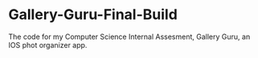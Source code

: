 # Gallery-Guru-Final-Build
The code for my Computer Science Internal Assesment, Gallery Guru, an IOS phot organizer app.
